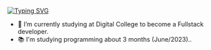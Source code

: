 [![Typing SVG](https://readme-typing-svg.demolab.com?font=Fira+Code&weight=600&size=25&pause=900&color=4E33F7&center=true&width=435&lines=Hello!;My+name+is+Cau%C3%AA+Oliveira;I'm+19+Years+old)](https://git.io/typing-svg)


- 🌱 I’m currently studying at Digital College to become a Fullstack developer.
- 📚 I'm studying programming about 3 months (June/2023)..
